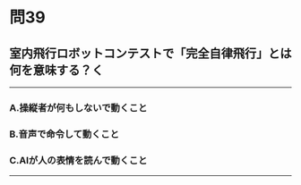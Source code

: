 # 問39
## 室内飛行ロボットコンテストで「完全自律飛行」とは何を意味する？く

---

### A.操縦者が何もしないで動くこと
### B.音声で命令して動くこと
### C.AIが人の表情を読んで動くこと

<p id=answer style="Display:none;"></p>

---
